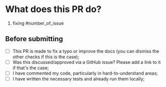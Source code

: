 <!-- ‼️ Please create your PR to merge code from your branch to `dev` branch here, rather than to `main`. -->

# What does this PR do?

<!-- Congrats! You've made it this far! You're not quite done yet though.

Once merged, your PR is going to appear in the release notes with the title you set, so make sure it's a great title that fully reflects the extent of your awesome contribution 😉.

Then, please replace this with a description of the change and which issue is fixed (if applicable). Please also include relevant motivation and context. List any dependencies (if any) that are required for this change.

Once you're done, I will review your PR shortly. I may suggest changes to improve the code 🤝
-->

<!-- Add your comments below, please list your key points -->

1. fixing #number_of_issue


## Before submitting

<!-- You can remove checks that are not relevant to this PR, like the below example:

- [x] This PR is made to fix a typo... 

-->

- [ ] This PR is made to fix a typo or improve the docs (you can dismiss the other checks if this is the case);
- [ ] Was this discussed/approved via a GitHub issue? Please add a link to it if that's the case;
- [ ] I have commented my code, particularly in hard-to-understand areas;
- [ ] I have written the necessary tests and already run them locally;

